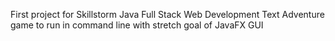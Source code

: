 First project for Skillstorm Java Full Stack Web Development
Text Adventure game to run in command line with stretch goal of JavaFX GUI